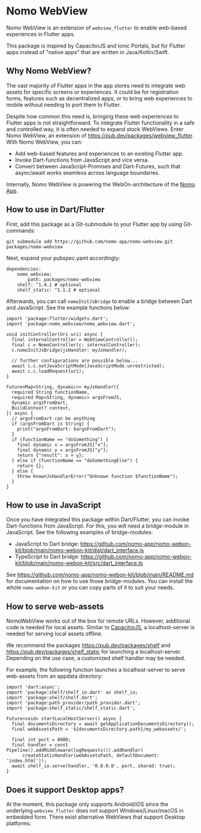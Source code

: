 # Nomo WebView

Nomo WebView is an extension of `webview_flutter` to enable web-based experiences in Flutter apps.

This package is inspired by CapacitorJS and Ionic Portals, but for Flutter apps instead of "native
apps" that are written in Java/Kotlin/Swift.

## Why Nomo WebView?

The vast majority of Flutter apps in the app stores need to integrate web assets for specific screens or
experiences.
It could be for registration forms, features such as decentralized apps, or to bring web experiences
to mobile without needing to port them to Flutter.

Despite how common this need is, bringing these web experiences to Flutter apps is not straightforward.
To integrate Flutter functionality in a safe and controlled way, it is often needed to expand stock WebViews.
Enter Nomo WebView, an extension of https://pub.dev/packages/webview_flutter.
With Nomo WebView, you can:

- Add web-based features and experiences to an existing Flutter app.
- Invoke Dart-functions from JavaScript and vice versa.
- Convert between JavaScript-Promises and Dart-Futures, such that async/await works seamless across
  language boundaries.

Internally, Nomo WebView is powering the WebOn-architecture of the [Nomo App](https://nomo.app).

## How to use in Dart/Flutter

First, add this package as a Git-submodule to your Flutter app by using Git-commands:

````
git submodule add https://github.com/nomo-app/nomo-webview.git packages/nomo-webview
````

Next, expand your pubspec.yaml accordingly:

```
dependencies:
    nomo_webview:
        path: packages/nomo-webview
    shelf: ^1.4.1 # optional
    shelf_static: ^1.1.2 # optional
```

Afterwards, you can call `nomoInitJsBridge` to enable a bridge between Dart and JavaScript.
See the example functions below:

```
import 'package:flutter/widgets.dart';
import 'package:nomo_webview/nomo_webview.dart';

void initController(Uri uri) async {
  final internalController = WebViewController();
  final c = NomoController(c: internalController);
  c.nomoInitJsBridge(jsHandler: myJsHandler);

  // further configurations are possible below...
  await c.c.setJavaScriptMode(JavaScriptMode.unrestricted);
  await c.c.loadRequest(uri);
}

Future<Map<String, dynamic>> myJsHandler({
  required String functionName,
  required Map<String, dynamic> argsFromJS,
  dynamic argsFromDart,
  BuildContext? context,
}) async {
  // argsFromDart can be anything
  if (argsFromDart is String) {
    print("argsFromDart: $argsFromDart");
  }
  if (functionName == "doSomething") {
    final dynamic x = argsFromJS["x"];
    final dynamic y = argsFromJS["y"];
    return {"result": x + y};
  } else if (functionName == "doSomethingElse") {
    return {};
  } else {
    throw KnownJsHandlerError("Unknown function $functionName");
  }
}
```

## How to use in JavaScript

Once you have integrated this package within Dart/Flutter, you can invoke Dart-functions from
JavaScript.
For this, you will need a bridge-module in JavaScript.
See the following examples of bridge-modules:

- JavaScript to Dart
  bridge: https://github.com/nomo-app/nomo-webon-kit/blob/main/nomo-webon-kit/dist/dart_interface.js
- TypeScript to Dart
  bridge: https://github.com/nomo-app/nomo-webon-kit/blob/main/nomo-webon-kit/src/dart_interface.ts

See https://github.com/nomo-app/nomo-webon-kit/blob/main/README.md for documentation on how to use
those bridge-modules.
You can install the whole `nomo-webon-kit` or you can copy parts of it to suit your needs.

## How to serve web-assets

NomoWebView works out of the box for remote URLs.
However, additional code is needed for local assets.
Similar to [CapacitorJS](https://github.com/ionic-team/capacitor/blob/5.x/android/capacitor/src/main/java/com/getcapacitor/WebViewLocalServer.java), a localhost-server is needed for serving local assets offline.

We recommend the packages https://pub.dev/packages/shelf and https://pub.dev/packages/shelf_static for launching a localhost-server.
Depending on the use case, a customized shelf handler may be needed.

For example, the following function launches a localhost-server to serve web-assets from an appdata directory:

```
import 'dart:async';
import 'package:shelf/shelf_io.dart' as shelf_io;
import 'package:shelf/shelf.dart';
import 'package:path_provider/path_provider.dart';
import 'package:shelf_static/shelf_static.dart';

Future<void> startLocalHostServer() async {
  final documentsDirectory = await getApplicationDocumentsDirectory();
  final webAssetsPath = '${documentsDirectory.path}/my_webassets/';

  final int port = 8080;
  final handler = const Pipeline().addMiddleware(logRequests()).addHandler(
      createStaticHandler(webAssetsPath, defaultDocument: 'index.html'));
  await shelf_io.serve(handler, '0.0.0.0', port, shared: true);
}
```

## Does it support Desktop apps?

At the moment, this package only supports Android/iOS since the underlying `webview_flutter` does
not support Windows/Linux/macOS in embedded form.
There exist alternative WebViews that support Desktop platforms.

